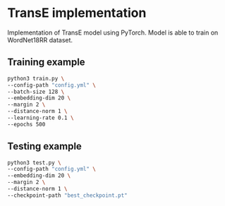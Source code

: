 # TransE implementation

Implementation of TransE model using PyTorch. Model is able to train on WordNet18RR dataset.

## Training example

```bash
python3 train.py \
--config-path "config.yml" \
--batch-size 128 \
--embedding-dim 20 \
--margin 2 \
--distance-norm 1 \
--learning-rate 0.1 \
--epochs 500 
```

## Testing example 

```bash
python3 test.py \
--config-path "config.yml" \
--embedding-dim 20 \
--margin 2 \
--distance-norm 1 \
--checkpoint-path "best_checkpoint.pt"
```